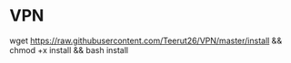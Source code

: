 # VPN
 wget https://raw.githubusercontent.com/Teerut26/VPN/master/install && chmod +x install && bash install
